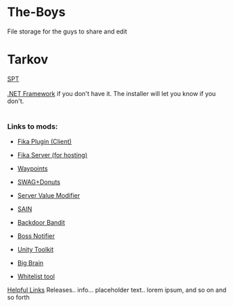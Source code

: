 # The-Boys
File storage for the guys to share and edit

# Tarkov
[SPT](https://sp-tarkov.com/#download) <br><br>
[.NET Framework](https://dotnet.microsoft.com/en-us/download/dotnet/8.0) if you don't have it. The installer will let you know if you don't. <br><br>
### Links to mods:
- [Fika Plugin (Client)](https://github.com/project-fika/Fika-Plugin/releases/tag/v0.9.9015.15435)
- [Fika Server (for hosting)](https://github.com/project-fika/Fika-Server/releases/tag/v2.2.8)
- [Waypoints](https://hub.sp-tarkov.com/files/file/1119-waypoints-expanded-navmesh/)
- [SWAG+Donuts](https://hub.sp-tarkov.com/files/file/878-swag-donuts-dynamic-spawn-waves-and-custom-spawn-points/)
- [Server Value Modifier](https://hub.sp-tarkov.com/files/file/379-server-value-modifier-svm/)
- [SAIN](https://hub.sp-tarkov.com/files/file/1062-sain-solarint-s-ai-modifications-full-ai-combat-system-replacement/)
- [Backdoor Bandit](https://hub.sp-tarkov.com/files/file/1154-backdoor-bandit-bb/)
- [Boss Notifier](https://hub.sp-tarkov.com/files/file/1737-boss-notifier/)
- [Unity Toolkit](https://hub.sp-tarkov.com/files/file/1976-unitytoolkit/)
- [Big Brain](https://hub.sp-tarkov.com/files/file/1219-bigbrain/#overview)

- [Whitelist tool](https://github.com/Lacyway/FikaUtils/releases/download/v1.0/FikaUtils.zip)


[Helpful Links](https://github.com/werlior/The-Boys/blob/main/Helpful%20Links.md)
Releases.. info... placeholder text.. lorem ipsum, and so on and so forth
